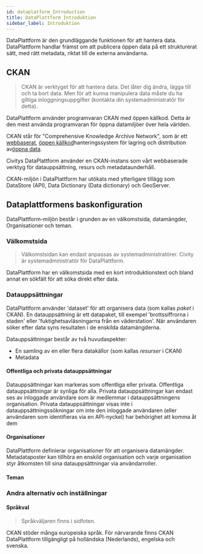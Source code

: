 ```yaml
---
id: dataplatform_Introduction
title: DataPlattform Introduktion
sidebar_label: Introduktion
---
```


DataPlattform är den grundläggande funktionen för att hantera data. DataPlattform handlar främst om att publicera öppen data på ett strukturerat sätt, med rätt metadata, riktat till de externa användarna.

## CKAN

> CKAN är verktyget för att hantera data. Det låter dig ändra, lägga till och ta bort data. Men för att kunna manipulera data måste du ha giltiga inloggningsuppgifter (kontakta din systemadministratör för detta).

DataPlattform använder programvaran CKAN med öppen källkod. Detta är den mest använda programvaran för öppna datamiljöer över hela världen.

CKAN står för "Comprehensive Knowledge Archive Network", som är ett <a href="https://en.wikipedia.org/wiki/Web_application" target="_blank">webbaserat</a>, <a href= "https://en.wikipedia.org/wiki/Open-source_software" target="_blank">öppen källkod</a>hanteringssystem för lagring och distribution av<a href="https://en.wikipedia .org/wiki/Open_data" target="_blank">öppna data</a>.

Civitys DataPlattform använder en CKAN-instans som vårt webbaserade verktyg för datauppsättning, resurs och metadataunderhåll.

CKAN-miljön i DataPlattform har utökats med ytterligare tillägg som DataStore (API), Data Dictionary (Data dictionary) och GeoServer.

## Dataplattformens baskonfiguration

DataPlattform-miljön består i grunden av en välkomstsida, datamängder, Organisationer och teman.

### Välkomstsida

> Välkomstsidan kan endast anpassas av systemadministratörer. Civity är systemadministratör för DataPlattform.

DataPlattform har en välkomstsida med en kort introduktionstext och bland annat en sökfält för att söka direkt efter data.

### Datauppsättningar

DataPlattform använder 'dataset' för att organisera data (som kallas _paket_ i CKAN). En datauppsättning är ett datapaket, till exempel 'brottssiffrorna i staden' eller 'fuktighetsavläsningarna från en väderstation'. När användaren söker efter data syns resultaten i de enskilda datamängderna.

Datauppsättningar består av två huvudaspekter:

- En samling av en eller flera datakällor (som kallas _resurser_ i CKAN)
- Metadata

#### Offentliga och privata datauppsättningar

Datauppsättningar kan markeras som offentliga eller privata. Offentliga datauppsättningar är synliga för alla. Privata datauppsättningar kan endast ses av inloggade användare som är medlemmar i datauppsättningens organisation. Privata datauppsättningar visas inte i datauppsättningssökningar om inte den inloggade användaren (eller användaren som identifieras via en API-nyckel) har behörighet att komma åt dem

#### Organisationer

DataPlattform definierar organisationer för att organisera datamängder. Metadataposter kan tillhöra en enskild organisation och varje organisation styr åtkomsten till sina datauppsättningar via användarroller.

#### Teman

### Andra alternativ och inställningar

#### Språkval

> Språkväljaren finns i sidfoten.

CKAN stöder många europeiska språk. För närvarande finns CKAN DataPlattform tillgängligt på holländska (Nederlands), engelska och svenska.
